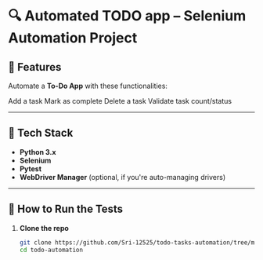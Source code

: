 # 🔍 Automated TODO app – Selenium Automation Project

## 🚀 Features
Automate a **To-Do App** with these functionalities:

Add a task
Mark as complete
Delete a task
Validate task count/status

---

## 🔧 Tech Stack

- **Python 3.x**
- **Selenium**
- **Pytest**
- **WebDriver Manager** (optional, if you're auto-managing drivers)

---

## 🧪 How to Run the Tests

1. **Clone the repo**
   ```bash
   git clone https://github.com/Sri-12525/todo-tasks-automation/tree/main
   cd todo-automation

